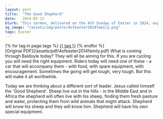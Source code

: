 ```yaml
---
layout: post
title:  "The Good Shepherd"
date:   2014-05-11
blurb: "This sermon, delivered on the 4th Sunday of Easter in 2014, explores the concept of Jesus as the 'Good Shepherd'. It draws parallels between the challenges faced by cyclists and the role of a shepherd, emphasizing the need for the right equipment, perseverance through tough times, and the rewards that make it all worthwhile. The sermon also highlights the intimate relationship between a shepherd and his sheep, symbolizing the relationship between Jesus and his followers."
og_image: "/assets/img/posts/4ofeaster2014family.png"
tags: Easter
---    
```

<div class="tag-pills">
    {% for tag in page.tags %}
    <a href="{{ site.baseurl }}/tag/{{ tag | slugify }}" class="tag-pill">{{ tag }}</a>
    {% endfor %}
</div>
[Original PDF](/assets/pdf/4ofeaster2014family.pdf)
What is coming through Baldoyle today? They will all be aiming for this. If you are cycling you will need the right equipment. Riders today will need one of these - a car that will accompany them - with food, with spare equipment, with encouragement. Sometimes the going will get tough, very tough. But this will make it all worthwhile.

Today we are thinking about a different sort of leader. Jesus called himself the 'Good Shepherd'. Sheep live out in the hills - in the Middle East and in Africa the shepherd will often live with his sheep, finding them fresh pasture and water, protecting them from wild animals that might attack. Shepherd will know his sheep and they will know him. Shepherd will have his own special equipment.
